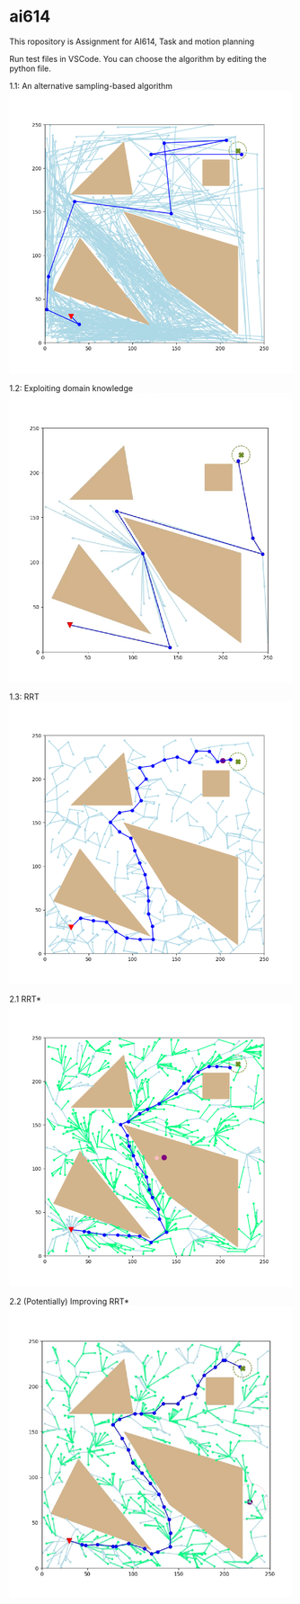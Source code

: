 # ai614
This ropository is Assignment for AI614, Task and motion planning

Run test files in VSCode.
You can choose the algorithm by editing the python file.

1.1: An alternative sampling-based algorithm
<img src="Images/1-1(1).png">

1.2: Exploiting domain knowledge
<img src="Images/1-2(1).png">

1.3: RRT
<img src="Images/1-3(1).png">

2.1 RRT*
<img src="Images/2-1(1).png">

2.2 (Potentially) Improving RRT*
<img src="Images/2-2(1).png">
